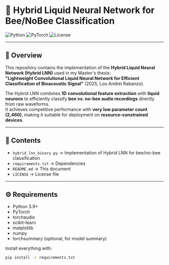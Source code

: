 # 🐝 Hybrid Liquid Neural Network for Bee/NoBee Classification

![Python](https://img.shields.io/badge/python-3.9+-blue.svg)
![PyTorch](https://img.shields.io/badge/framework-PyTorch-red)
![License](https://img.shields.io/badge/license-MIT-green.svg)

---

## 📌 Overview
This repository contains the implementation of the **Hybrid Liquid Neural Network (Hybrid LNN)** used in my Master's thesis:  
**"Lightweight Convolutional Liquid Neural Network for Efficient Classification of Bioacoustic Signal"** (2025, Lou Andrei Rabanzo).

The Hybrid LNN combines **1D convolutional feature extraction** with **liquid neurons** to efficiently classify **bee vs. no-bee audio recordings** directly from raw waveforms.  
It achieves competitive performance with **very low parameter count (2,460)**, making it suitable for deployment on **resource-constrained devices**.

---

## 📂 Contents
- `hybrid_lnn_binary.py` → Implementation of Hybrid LNN for bee/no-bee classification  
- `requirements.txt` → Dependencies  
- `README.md` → This document  
- `LICENSE` → License file  

---

## ⚙️ Requirements
- Python 3.9+
- PyTorch
- torchaudio
- scikit-learn
- matplotlib
- numpy
- torchsummary (optional, for model summary)

Install everything with:
```bash
pip install -r requirements.txt
